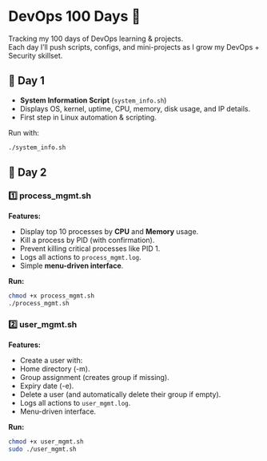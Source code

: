# DevOps 100 Days 🚀

Tracking my 100 days of DevOps learning & projects.  
Each day I’ll push scripts, configs, and mini-projects as I grow my DevOps + Security skillset.  

## 📅 Day 1
- **System Information Script** (`system_info.sh`)
- Displays OS, kernel, uptime, CPU, memory, disk usage, and IP details.  
- First step in Linux automation & scripting.  

Run with:
```bash
./system_info.sh
```
## 📅 Day 2
### 1️⃣ process_mgmt.sh
**Features:**
- Display top 10 processes by **CPU** and **Memory** usage.
- Kill a process by PID (with confirmation).
- Prevent killing critical processes like PID 1.
- Logs all actions to `process_mgmt.log`.
- Simple **menu-driven interface**.

**Run:**
```bash
chmod +x process_mgmt.sh
./process_mgmt.sh
```

### 2️⃣ user_mgmt.sh
**Features:**
- Create a user with:
- Home directory (-m).
- Group assignment (creates group if missing).
- Expiry date (-e).
- Delete a user (and automatically delete their group if empty).
- Logs all actions to `user_mgmt.log`.
- Menu-driven interface.

**Run:**
```bash
chmod +x user_mgmt.sh
sudo ./user_mgmt.sh
```

